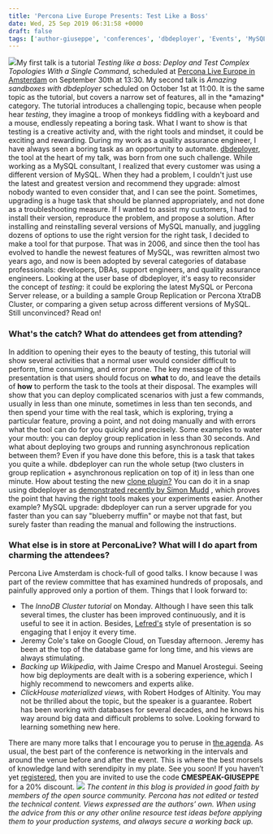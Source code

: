 ```yaml
---
title: 'Percona Live Europe Presents: Test Like a Boss'
date: Wed, 25 Sep 2019 06:31:58 +0000
draft: false
tags: ['author-giuseppe', 'conferences', 'dbdeployer', 'Events', 'MySQL', 'testing', 'Tools']
---
```


![](https://www.percona.com/community-blog/wp-content/uploads/2019/09/dbdeployer-300x215.jpg)My first talk is a tutorial _Testing like a boss: Deploy and Test Complex Topologies With a Single Command_, scheduled at [Percona Live Europe in Amsterdam](https://www.percona.com/live-agenda) on September 30th at 13:30. My second talk is _Amazing sandboxes with dbdeployer_ scheduled on October 1st at 11:00. It is the same topic as the tutorial, but covers a narrow set of features, all in the \*amazing\* category. The tutorial introduces a challenging topic, because when people hear _testing_, they imagine a troop of monkeys fiddling with a keyboard and a mouse, endlessly repeating a boring task. What I want to show is that testing is a creative activity and, with the right tools and mindset, it could be exciting and rewarding. During my work as a quality assurance engineer, I have always seen a boring task as an opportunity to automate. [dbdeployer](https://github.com/datacharmer/dbdeployer), the tool at the heart of my talk, was born from one such challenge. While working as a MySQL consultant, I realized that every customer was using a different version of MySQL. When they had a problem, I couldn't just use the latest and greatest version and recommend they upgrade: almost nobody wanted to even consider that, and I can see the point. Sometimes, upgrading is a huge task that should be planned appropriately, and not done as a troubleshooting measure. If I wanted to assist my customers, I had to install their version, reproduce the problem, and propose a solution. After installing and reinstalling several versions of MySQL manually, and juggling dozens of options to use the right version for the right task, I decided to make a tool for that purpose. That was in 2006, and since then the tool has evolved to handle the newest features of MySQL, was rewritten almost two years ago, and now is been adopted by several categories of database professionals: developers, DBAs, support engineers, and quality assurance engineers. Looking at the user base of dbdeployer, it's easy to reconsider the concept of _testing_: it could be exploring the latest MySQL or Percona Server release, or a building a sample Group Replication or Percona XtraDB Cluster, or comparing a given setup across different versions of MySQL. Still unconvinced? Read on!

### What's the catch? What do attendees get from attending?

In addition to opening their eyes to the beauty of testing, this tutorial will show several activities that a normal user would consider difficult to perform, time consuming, and error prone. The key message of this presentation is that users should focus on **what** to do, and leave the details of **how** to perform the task to the tools at their disposal. The examples will show that you can deploy complicated scenarios with just a few commands, usually in less than one minute, sometimes in less than ten seconds, and then spend your time with the real task, which is exploring, trying a particular feature, proving a point, and not doing manually and with errors what the tool can do for you quickly and precisely. Some examples to water your mouth: you can deploy group replication in less than 30 seconds. And what about deploying two groups and running asynchronous replication between them? Even if you have done this before, this is a task that takes you quite a while. dbdeployer can run the whole setup (two clusters in group replication + asynchronous replication on top of it) in less than one minute. How about testing the new [clone plugin?](https://dev.mysql.com/doc/refman/8.0/en/clone-plugin.html) You can do it in a snap using dbdeployer as [demonstrated recently by Simon Mudd](http://blog.wl0.org/2019/09/mysql-8-0-17-cloning-is-now-much-easier/) , which proves the point that having the right tools makes your experiments easier. Another example? MySQL upgrade: dbdeployer can run a server upgrade for you faster than you can say "blueberry muffin" or maybe not that fast, but surely faster than reading the manual and following the instructions.

### What else is in store at PerconaLive? What will I do apart from charming the attendees?

Percona Live Amsterdam is chock-full of good talks. I know because I was part of the review committee that has examined hundreds of proposals, and painfully approved only a portion of them. Things that I look forward to:

*   The _InnoDB Cluster tutorial_ on Monday. Although I have seen this talk several times, the cluster has been improved continuously, and it is useful to see it in action. Besides, [Lefred's](https://lefred.be/) style of presentation is so engaging that I enjoy it every time.
*   Jeremy Cole's take on Google Cloud, on Tuesday afternoon. Jeremy has been at the top of the database game for long time, and his views are always stimulating.
*   _Backing up Wikipedia_, with Jaime Crespo and Manuel Arostegui. Seeing how big deployments are dealt with is a sobering experience, which I highly recommend to newcomers and experts alike.
*   _ClickHouse materialized views_, with Robert Hodges of Altinity. You may not be thrilled about the topic, but the speaker is a guarantee. Robert has been working with databases for several decades, and he knows his way around big data and difficult problems to solve. Looking forward to learning something new here.

There are many more talks that I encourage you to peruse in [the agenda](https://www.percona.com/live-agenda). As usual, the best part of the conference is networking in the intervals and around the venue before and after the event. This is where the best morsels of knowledge land with serendipity in my plate. See you soon! If you haven’t yet [registered](https://www.percona.com/live-registration), then you are invited to use the code **CMESPEAK-GIUSEPPE** for a 20% discount. ![](https://www.percona.com/community-blog/wp-content/uploads/2019/09/giuseppe-maxia-two-talks-1024x536.jpg) _The content in this blog is provided in good faith by members of the open source community. Percona has not edited or tested the technical content. Views expressed are the authors’ own. When using the advice from this or any other online resource test ideas before applying them to your production systems, and always secure a working back up._